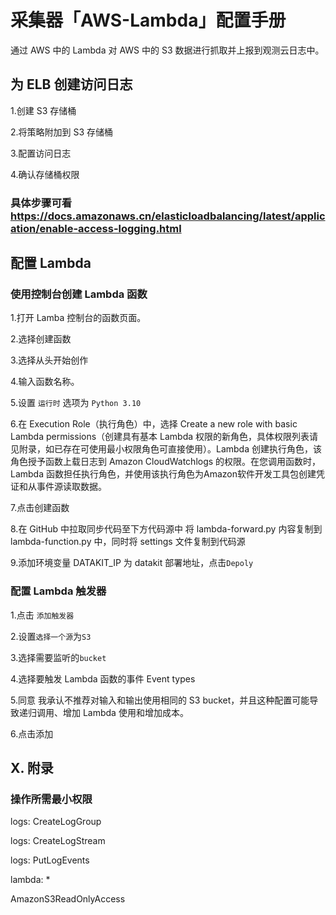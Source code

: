 # 采集器「AWS-Lambda」配置手册

通过 AWS 中的 Lambda 对 AWS 中的 S3 数据进行抓取并上报到观测云日志中。

## 为 ELB 创建访问日志

1.创建 S3 存储桶

2.将策略附加到 S3 存储桶

3.配置访问日志

4.确认存储桶权限

### 具体步骤可看 https://docs.amazonaws.cn/elasticloadbalancing/latest/application/enable-access-logging.html

## 配置 Lambda

### 使用控制台创建 Lambda 函数

1.打开 Lamba 控制台的函数页面。

2.选择创建函数

3.选择从头开始创作

4.输入函数名称。

5.设置 `运行时` 选项为 `Python 3.10`
 
6.在 Execution Role（执行角色）中，选择 Create a new role with basic Lambda permissions（创建具有基本 Lambda 权限的新角色，具体权限列表请见附录，如已存在可使用最小权限角色可直接使用）。Lambda 创建执行角色，该角色授予函数上载日志到 Amazon CloudWatchlogs 的权限。在您调用函数时，Lambda 函数担任执行角色，并使用该执行角色为Amazon软件开发工具包创建凭证和从事件源读取数据。

7.点击创建函数

8.在 GitHub 中拉取同步代码至下方代码源中 将 lambda-forward.py 内容复制到 lambda-function.py 中，同时将 settings 文件复制到代码源

9.添加环境变量 DATAKIT_IP 为 datakit 部署地址，点击`Depoly`

### 配置 Lambda 触发器

1.点击 `添加触发器`

2.设置`选择一个源`为`S3` 

3.选择需要监听的`bucket`

4.选择要触发 Lambda 函数的事件 Event types

5.同意 我承认不推荐对输入和输出使用相同的 S3 bucket，并且这种配置可能导致递归调用、增加 Lambda 使用和增加成本。

6.点击添加

## X. 附录

### 操作所需最小权限

logs: CreateLogGroup

logs: CreateLogStream

logs: PutLogEvents

lambda: *

AmazonS3ReadOnlyAccess
